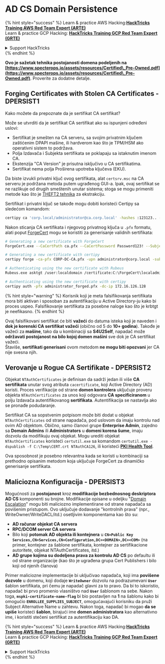 # AD CS Domain Persistence

{% hint style="success" %}
Learn & practice AWS Hacking:<img src="/.gitbook/assets/arte.png" alt="" data-size="line">[**HackTricks Training AWS Red Team Expert (ARTE)**](https://training.hacktricks.xyz/courses/arte)<img src="/.gitbook/assets/arte.png" alt="" data-size="line">\
Learn & practice GCP Hacking: <img src="/.gitbook/assets/grte.png" alt="" data-size="line">[**HackTricks Training GCP Red Team Expert (GRTE)**<img src="/.gitbook/assets/grte.png" alt="" data-size="line">](https://training.hacktricks.xyz/courses/grte)

<details>

<summary>Support HackTricks</summary>

* Check the [**subscription plans**](https://github.com/sponsors/carlospolop)!
* **Join the** 💬 [**Discord group**](https://discord.gg/hRep4RUj7f) or the [**telegram group**](https://t.me/peass) or **follow** us on **Twitter** 🐦 [**@hacktricks\_live**](https://twitter.com/hacktricks\_live)**.**
* **Share hacking tricks by submitting PRs to the** [**HackTricks**](https://github.com/carlospolop/hacktricks) and [**HackTricks Cloud**](https://github.com/carlospolop/hacktricks-cloud) github repos.

</details>
{% endhint %}

**Ovo je sažetak tehnika postojanosti domena podeljenih na [https://www.specterops.io/assets/resources/Certified\_Pre-Owned.pdf](https://www.specterops.io/assets/resources/Certified\_Pre-Owned.pdf)**. Proverite za dodatne detalje.

## Forging Certificates with Stolen CA Certificates - DPERSIST1

Kako možete da prepoznate da je sertifikat CA sertifikat?

Može se utvrditi da je sertifikat CA sertifikat ako su ispunjeni određeni uslovi:

- Sertifikat je smešten na CA serveru, sa svojim privatnim ključem zaštićenim DPAPI mašine, ili hardverom kao što je TPM/HSM ako operativni sistem to podržava.
- Polja Izdavača i Subjekta sertifikata se poklapaju sa istaknutim imenom CA.
- Ekstenzija "CA Version" je prisutna isključivo u CA sertifikatima.
- Sertifikat nema polja Proširena upotreba ključeva (EKU).

Da biste izvukli privatni ključ ovog sertifikata, alat `certsrv.msc` na CA serveru je podržana metoda putem ugrađenog GUI-a. Ipak, ovaj sertifikat se ne razlikuje od drugih smeštenih unutar sistema; stoga se mogu primeniti metode kao što je [THEFT2 tehnika](certificate-theft.md#user-certificate-theft-via-dpapi-theft2) za ekstrakciju.

Sertifikat i privatni ključ se takođe mogu dobiti koristeći Certipy sa sledećom komandom:
```bash
certipy ca 'corp.local/administrator@ca.corp.local' -hashes :123123.. -backup
```
Nakon sticanja CA sertifikata i njegovog privatnog ključa u `.pfx` formatu, alati poput [ForgeCert](https://github.com/GhostPack/ForgeCert) mogu se koristiti za generisanje validnih sertifikata:
```bash
# Generating a new certificate with ForgeCert
ForgeCert.exe --CaCertPath ca.pfx --CaCertPassword Password123! --Subject "CN=User" --SubjectAltName localadmin@theshire.local --NewCertPath localadmin.pfx --NewCertPassword Password123!

# Generating a new certificate with certipy
certipy forge -ca-pfx CORP-DC-CA.pfx -upn administrator@corp.local -subject 'CN=Administrator,CN=Users,DC=CORP,DC=LOCAL'

# Authenticating using the new certificate with Rubeus
Rubeus.exe asktgt /user:localdomain /certificate:C:\ForgeCert\localadmin.pfx /password:Password123!

# Authenticating using the new certificate with certipy
certipy auth -pfx administrator_forged.pfx -dc-ip 172.16.126.128
```
{% hint style="warning" %}
Korisnik koji je meta falsifikovanja sertifikata mora biti aktivan i sposoban za autentifikaciju u Active Directory-ju kako bi proces uspeo. Falsifikovanje sertifikata za posebne naloge kao što je krbtgt je neefikasno.
{% endhint %}

Ovaj falsifikovani sertifikat će biti **važeći** do datuma isteka koji je naveden i **dok je korenski CA sertifikat važeći** (obično od 5 do **10+ godina**). Takođe je važeći za **mašine**, tako da u kombinaciji sa **S4U2Self**, napadač može **održavati postojanost na bilo kojoj domen mašini** sve dok je CA sertifikat važeći.\
Štaviše, **sertifikati generisani** ovom metodom **ne mogu biti opozvani** jer CA nije svesna njih.

## Verovanje u Rogue CA Sertifikate - DPERSIST2

Objekat `NTAuthCertificates` je definisan da sadrži jedan ili više **CA sertifikata** unutar svog atributa `cacertificate`, koji Active Directory (AD) koristi. Proces verifikacije od strane **domen kontrolera** uključuje proveru objekta `NTAuthCertificates` za unos koji odgovara **CA specificiranom** u polju Izdavača autentifikovanog **sertifikata**. Autentifikacija se nastavlja ako se pronađe podudaranje.

Sertifikat CA sa sopstvenim potpisom može biti dodat u objekat `NTAuthCertificates` od strane napadača, pod uslovom da imaju kontrolu nad ovim AD objektom. Obično, samo članovi grupe **Enterprise Admin**, zajedno sa **Domain Admins** ili **Administrators** u **domeni korena šume**, imaju dozvolu da modifikuju ovaj objekat. Mogu urediti objekat `NTAuthCertificates` koristeći `certutil.exe` sa komandom `certutil.exe -dspublish -f C:\Temp\CERT.crt NTAuthCA126`, ili koristeći [**PKI Health Tool**](https://docs.microsoft.com/en-us/troubleshoot/windows-server/windows-security/import-third-party-ca-to-enterprise-ntauth-store#method-1---import-a-certificate-by-using-the-pki-health-tool).

Ova sposobnost je posebno relevantna kada se koristi u kombinaciji sa prethodno opisanim metodom koja uključuje ForgeCert za dinamičko generisanje sertifikata.

## Maliciozna Konfiguracija - DPERSIST3

Mogućnosti za **postojanost** kroz **modifikacije bezbednosnog deskriptora AD CS** komponenti su brojne. Modifikacije opisane u odeljku "[Domain Escalation](domain-escalation.md)" mogu biti maliciozno implementirane od strane napadača sa povišenim pristupom. Ovo uključuje dodavanje "kontrolnih prava" (npr., WriteOwner/WriteDACL/itd.) osetljivim komponentama kao što su:

- **AD računar objekat CA servera**
- **RPC/DCOM server CA servera**
- Bilo koji **potomak AD objekta ili kontejnera** u **`CN=Public Key Services,CN=Services,CN=Configuration,DC=<DOMAIN>,DC=<COM>`** (na primer, kontejner za šablone sertifikata, kontejner za sertifikacione autoritete, objekat NTAuthCertificates, itd.)
- **AD grupe kojima su dodeljena prava za kontrolu AD CS** po defaultu ili od strane organizacije (kao što je ugrađena grupa Cert Publishers i bilo koji od njenih članova)

Primer maliciozne implementacije bi uključivao napadača, koji ima **povišene dozvole** u domenu, koji dodaje **`WriteOwner`** dozvolu na podrazumevani **`User`** šablon sertifikata, pri čemu je napadač glavni za to pravo. Da bi to iskoristio, napadač bi prvo promenio vlasništvo nad **`User`** šablonom na sebe. Nakon toga, **`mspki-certificate-name-flag`** bi bio postavljen na **1** na šablonu kako bi omogućio **`ENROLLEE_SUPPLIES_SUBJECT`**, omogućavajući korisniku da pruži Subject Alternative Name u zahtevu. Nakon toga, napadač bi mogao **da se upiše** koristeći **šablon**, birajući ime **domen administratora** kao alternativno ime, i koristiti stečeni sertifikat za autentifikaciju kao DA.

{% hint style="success" %}
Learn & practice AWS Hacking:<img src="/.gitbook/assets/arte.png" alt="" data-size="line">[**HackTricks Training AWS Red Team Expert (ARTE)**](https://training.hacktricks.xyz/courses/arte)<img src="/.gitbook/assets/arte.png" alt="" data-size="line">\
Learn & practice GCP Hacking: <img src="/.gitbook/assets/grte.png" alt="" data-size="line">[**HackTricks Training GCP Red Team Expert (GRTE)**<img src="/.gitbook/assets/grte.png" alt="" data-size="line">](https://training.hacktricks.xyz/courses/grte)

<details>

<summary>Support HackTricks</summary>

* Check the [**subscription plans**](https://github.com/sponsors/carlospolop)!
* **Join the** 💬 [**Discord group**](https://discord.gg/hRep4RUj7f) or the [**telegram group**](https://t.me/peass) or **follow** us on **Twitter** 🐦 [**@hacktricks\_live**](https://twitter.com/hacktricks\_live)**.**
* **Share hacking tricks by submitting PRs to the** [**HackTricks**](https://github.com/carlospolop/hacktricks) and [**HackTricks Cloud**](https://github.com/carlospolop/hacktricks-cloud) github repos.

</details>
{% endhint %}
